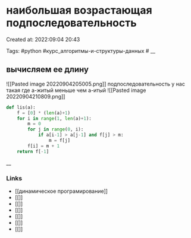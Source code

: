 # наибольшая возрастающая подпоследовательность

Created at: 2022:09:04 20:43

Tags: #python  #курс_алгоритмы-и-структуры-данных    #
__ 

## вычисляем ее длину
![[Pasted image 20220904205005.png]]
подпоследовательность у нас такая где а-житый меньше чем а-итый
![[Pasted image 20220904210809.png]]
``` python 
def lis(a):
    f = [0] * (len(a)+1)
    for i in range(1, len(a)+1):
        m = 0 
        for j in range(0, i):
            if a[i-1] > a[j-1] and f[j] > m:
                m = f[j]
        f[i] = m + 1
    return f[-1]


```

__

### Links

- [[динамическое програмирование]]
- [[]]
- [[]]
- [[]]
- [[]]
- [[]]
- [[]]